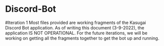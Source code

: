 # Discord-Bot

#Iteration 1
Most files provided are working fragments of the Kasugai Discord Bot application.
As of writing this document (3-9-2022), the application IS NOT OPERATIONAL.
For the future iterations, we will be working on getting all the fragments together to get the bot up and running.

